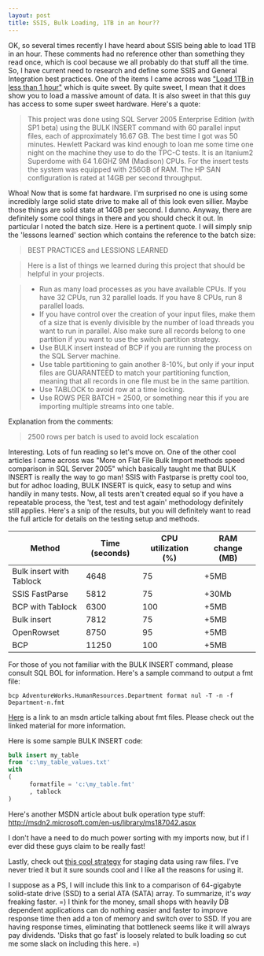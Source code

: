 ```yaml
---
layout: post
title: SSIS, Bulk Loading, 1TB in an hour??
---
```


OK, so several times recently I have heard about SSIS being able to load 1TB in an hour. These comments had no reference other than something they read once, which is cool because we all probably do that stuff all the time. So, I have current need to research and define some SSIS and General Integration best practices. One of the items I came across was ["Load 1TB in less than 1 hour"](http://blogs.msdn.com/sqlcat/archive/2006/05/19/602142.aspx) which is quite sweet. By quite sweet, I mean that it does show you to load a massive amount of data. It is also sweet in that this guy has access to some super sweet hardware. Here's a quote:
 
> This project was done using SQL Server 2005 Enterprise Edition (with SP1 beta) using the BULK INSERT command with 60 parallel input files, each of approximately 16.67 GB.  The best time I got was 50 minutes.  Hewlett Packard was kind enough to loan me some time one night on the machine they use to do the TPC-C tests.  It is an Itanium2 Superdome with 64 1.6GHZ 9M  (Madison) CPUs.  For the insert tests the system was equipped with 256GB of RAM. The HP SAN configuration is rated at 14GB per second throughput.
 
Whoa! Now that is some fat hardware. I'm surprised no one is using some incredibly large solid state drive to make all of this look even sillier. Maybe those things are solid state at 14GB per second. I dunno. Anyway, there are definitely some cool things in there and you should check it out. In particular I noted the batch size. Here is a pertinent quote. I will simply snip the 'lessons learned' section which contains the reference to the batch size:
 
> BEST PRACTICES and LESSIONS LEARNED

> Here is a list of things we learned during this project that should be helpful in your projects.

> - Run as many load processes as you have available CPUs.  If you have 32 CPUs, run 32 parallel loads.  If you have 8 CPUs, run 8 parallel loads. 
> - If you have control over the creation of your input files, make them of a size that is evenly divisible by the number of load threads you want to run in parallel.  Also make sure all records belong to one partition if you want to use the switch partition strategy.
> - Use BULK insert instead of BCP if you are running the process on the SQL Server machine. 
> - Use table partitioning to gain another 8-10%, but only if your input files are GUARANTEED to match your partitioning function, meaning that all records in one file must be in the same partition.
> - Use TABLOCK to avoid row at a time locking.
> - Use ROWS PER BATCH = 2500, or something near this if you are importing multiple streams into one table.

Explanation from the comments:

> 2500 rows per batch is used to avoid lock escalation 

Interesting. Lots of fun reading so let's move on. One of the other cool articles I came across was "More on Flat File Bulk Import methods speed comparison in SQL Server 2005" which basically taught me that BULK INSERT is really the way to go man! SSIS with Fastparse is pretty cool too, but for adhoc loading, BULK INSERT is quick, easy to setup and wins handily in many tests. Now, all tests aren't created equal so if you have a repeatable process, the 'test, test and test again' methodology definitely still applies. Here's a snip of the results, but you will definitely want to read the full article for details on the testing setup and methods.

Method|Time (seconds)|CPU utilization (%)|RAM change (MB)
--- | --- | --- | ---
Bulk insert with Tablock |4648|75|+5MB
SSIS FastParse	|5812	|75	|+30Mb
BCP with Tablock	|6300	|100	|+5MB
Bulk insert	|7812	|75	|+5MB
OpenRowset	|8750	|95	|+5MB
BCP	|11250	|100	|+5MB

For those of you not familiar with the BULK INSERT command, please consult SQL BOL for information. Here's a sample command to output a fmt file:

` bcp AdventureWorks.HumanResources.Department format nul -T -n -f Department-n.fmt `

[Here](http://msdn2.microsoft.com/en-us/library/ms191516.aspx) is a link to an msdn article talking about fmt files. Please check out the linked material for more information.

Here is some sample BULK INSERT code:

``` SQL
bulk insert my_table
from 'c:\my_table_values.txt'
with
(
      formatfile = 'c:\my_table.fmt'
      , tablock
)
```
 
Here's another MSDN article about bulk operation type stuff:
http://msdn2.microsoft.com/en-us/library/ms187042.aspx

I don't have a need to do much power sorting with my imports now, but if I ever did these guys claim to be really fast!

Lastly, check out [this cool strategy](http://blogs.conchango.com/jamiethomson/archive/2006/12/12/SSIS_3A00_-Dropping-data-into-a-raw-file.aspx) for staging data using raw files. I've never tried it but it sure sounds cool and I like all the reasons for using it. 

 

I suppose as a PS, I will include this link to a comparison of 64-gigabyte solid-state drive (SSD) to a serial ATA (SATA) array. To summarize, it's *way* freaking faster. =) I think for the money, small shops with heavily DB dependent applications can do nothing easier and faster to improve response time then add a ton of memory and switch over to SSD. If you are having response times, eliminating that bottleneck seems like it will always pay dividends. 'Disks that go fast' is loosely related to bulk loading so cut me some slack on including this here. =)

